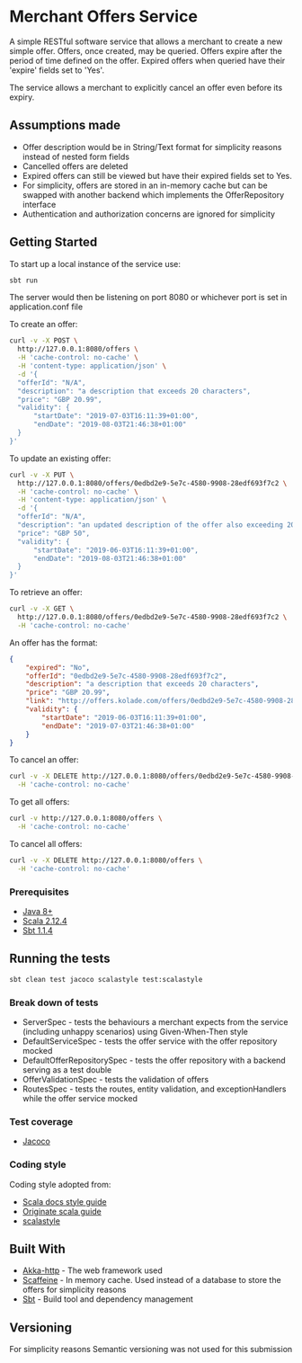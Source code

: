 # Merchant Offers Service

A simple RESTful software service that allows a merchant to create a new simple offer. Offers, once created, may be
queried. Offers expire after the period of time defined on the offer. Expired offers when queried have their 'expire' fields set to 'Yes'.

The service allows a merchant to explicitly cancel an offer even before its expiry.

## Assumptions made
- Offer description would be in String/Text format for simplicity reasons instead of nested form fields
- Cancelled offers are deleted
- Expired offers can still be viewed but have their expired fields set to Yes.
- For simplicity, offers are stored in an in-memory cache but can be swapped with another backend which implements the OfferRepository interface
- Authentication and authorization concerns are ignored for simplicity    

## Getting Started

To start up a local instance of the service use:
```bash
sbt run
```

The server would then be listening on port 8080 or whichever port is set in application.conf file

To create an offer:
```bash
curl -v -X POST \
  http://127.0.0.1:8080/offers \
  -H 'cache-control: no-cache' \
  -H 'content-type: application/json' \
  -d '{
  "offerId": "N/A",
  "description": "a description that exceeds 20 characters",
  "price": "GBP 20.99",
  "validity": {
      "startDate": "2019-07-03T16:11:39+01:00",
      "endDate": "2019-08-03T21:46:38+01:00"
  }
}'
```

To update an existing offer:
```bash
curl -v -X PUT \
  http://127.0.0.1:8080/offers/0edbd2e9-5e7c-4580-9908-28edf693f7c2 \
  -H 'cache-control: no-cache' \
  -H 'content-type: application/json' \
  -d '{
  "offerId": "N/A",
  "description": "an updated description of the offer also exceeding 20 characters",
  "price": "GBP 50",
  "validity": {
      "startDate": "2019-06-03T16:11:39+01:00",
      "endDate": "2019-08-03T21:46:38+01:00"
  }
}'
```

To retrieve an offer:
```bash
curl -v -X GET \
  http://127.0.0.1:8080/offers/0edbd2e9-5e7c-4580-9908-28edf693f7c2 \
  -H 'cache-control: no-cache'
```

An offer has the format:
```json
{
    "expired": "No",
    "offerId": "0edbd2e9-5e7c-4580-9908-28edf693f7c2",
    "description": "a description that exceeds 20 characters",
    "price": "GBP 20.99",
    "link": "http://offers.kolade.com/offers/0edbd2e9-5e7c-4580-9908-28edf693f7c2",
    "validity": {
        "startDate": "2019-06-03T16:11:39+01:00",
        "endDate": "2019-07-03T21:46:38+01:00"
    }
}
```

To cancel an offer:
```bash
curl -v -X DELETE http://127.0.0.1:8080/offers/0edbd2e9-5e7c-4580-9908-28edf693f7c2 \
  -H 'cache-control: no-cache'
```

To get all offers:
```bash
curl -v http://127.0.0.1:8080/offers \
  -H 'cache-control: no-cache'
```

To cancel all offers:
```bash
curl -v -X DELETE http://127.0.0.1:8080/offers \
  -H 'cache-control: no-cache'
```

### Prerequisites 

* [Java 8+](http://www.oracle.com/technetwork/java/javase/downloads/jdk8-downloads-2133151.html)
* [Scala 2.12.4](https://www.scala-lang.org/download/)
* [Sbt 1.1.4](https://www.scala-lang.org/download/)


## Running the tests

```bash
sbt clean test jacoco scalastyle test:scalastyle
```

### Break down of tests

* ServerSpec - tests the behaviours a merchant expects from the service (including unhappy scenarios) using Given-When-Then style 
* DefaultServiceSpec - tests the offer service with the offer repository mocked
* DefaultOfferRepositorySpec - tests the offer repository with a backend serving as a test double
* OfferValidationSpec - tests the validation of offers
* RoutesSpec - tests the routes, entity validation, and exceptionHandlers while the offer service mocked


### Test coverage

* [Jacoco](https://www.scala-sbt.org/sbt-jacoco/getting-started.html)


### Coding style

Coding style adopted from: 
* [Scala docs style guide](https://docs.scala-lang.org/style/)
* [Originate scala guide](https://www.originate.com/library/scala-guide-best-practices)
* [scalastyle](http://www.scalastyle.org/sbt.html)


## Built With

* [Akka-http](http://www.dropwizard.io/1.0.2/docs/) - The web framework used
* [Scaffeine](https://maven.apache.org/) - In memory cache. Used instead of a database to store the offers for simplicity reasons
* [Sbt](https://docs.scala-lang.org/) - Build tool and dependency management

## Versioning

For simplicity reasons Semantic versioning was not used for this submission 
